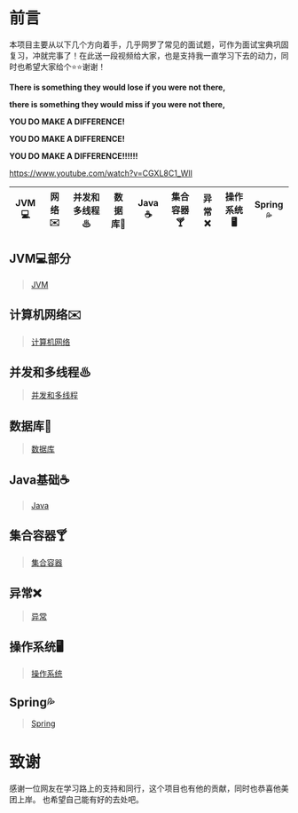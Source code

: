 # 前言

本项目主要从以下几个方向着手，几乎网罗了常见的面试题，可作为面试宝典巩固复习，冲就完事了！在此送一段视频给大家，也是支持我一直学习下去的动力，同时也希望大家给个⭐⭐谢谢！

**There is something they would lose if you were not there,** 

**there is something they would miss if you were not there,** 

**YOU DO MAKE A DIFFERENCE!** 

**YOU DO MAKE A DIFFERENCE!** 

**YOU DO MAKE A DIFFERENCE!!!!!!** 

https://www.youtube.com/watch?v=CGXL8C1_WlI


|  JVM💻  | 网络✉️  | 并发和多线程♨| 数据库💾  | Java ☕️  | 集合容器🍸 | 异常❌| 操作系统🖥  | Spring💦| 
|  ----  | ----  | ----  | ----  | ----  | ----  | ----  | ----  | ----  |

## JVM💻部分

> [JVM](https://github.com/whw19970927/-a-Java-book-/blob/master/JVM.md)

## 计算机网络✉️

> [计算机网络](https://github.com/whw19970927/JavaSecret/blob/master/Collections/CSnet.md)

## 并发和多线程♨

> [并发和多线程](https://github.com/whw19970927/JavaSecret/blob/master/Collections/CSnet.md)

## 数据库💾

> [数据库](https://github.com/whw19970927/JavaSecret/blob/master/Collections/MySQL%20&%20Redis.md)

## Java基础☕️

> [Java](https://github.com/whw19970927/JavaSecret/blob/master/Collections/JavaBasis.md)

## 集合容器🍸

> [集合容器]()

## 异常❌

> [异常](https://github.com/whw19970927/JavaSecret/blob/master/Collections/Exceptiom.md)

## 操作系统🖥

> [操作系统]()

## Spring💦

> [Spring]()


# 致谢

感谢一位网友在学习路上的支持和同行，这个项目也有他的贡献，同时也恭喜他美团上岸。
也希望自己能有好的去处吧。

